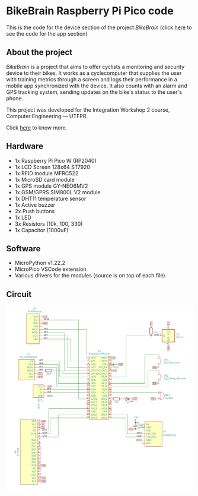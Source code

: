 # BikeBrain Raspberry Pi Pico code

This is the code for the device section of the project *BikeBrain* (click [here](https://github.com/GustavoAdamee/BikeBrainApp) to see the code for the app section)

## About the project

*BikeBrain* is a project that aims to offer cyclists a monitoring and security device to their bikes. It works as a cyclecomputer that supplies the user with training metrics through a screen and logs their performance in a mobile app synchronized with the device. It also counts with an alarm and GPS tracking system, sending updates on the bike's status to the user's phone.

This project was developed for the Integration Workshop 2 course, Computer Engineering — UTFPR.

Click [here](https://polarized-sunfish-007.notion.site/BikeBrain-1c0d6820db4348789af1ce9e1d309f0f) to know more.

## Hardware

- 1x Raspberry Pi Pico W (RP2040)
- 1x LCD Screen 128x64 ST7920
- 1x RFID module MFRC522
- 1x MicroSD card module
- 1x GPS module GY-NEO6MV2
- 1x GSM/GPRS SIM800L V2 module
- 1x DHT11 temperature sensor
- 1x Active buzzer
- 2x Push buttons
- 1x LED
- 3x Resistors (10k, 100, 330)
- 1x Capacitor (1000uF)

## Software

- MicroPython v1.22.2
- MicroPico VSCode extension
- Various drivers for the modules (source is on top of each file)

## Circuit

![alt text](circuit.png)

